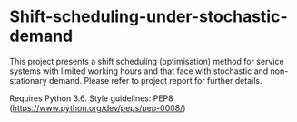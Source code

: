 # Shift-scheduling-under-stochastic-demand
This project presents a shift scheduling (optimisation) method for service systems with limited working hours and that face with stochastic and non-stationary demand. Please refer to project report for further details. 

Requires Python 3.6.
Style guidelines: PEP8 (https://www.python.org/dev/peps/pep-0008/)

